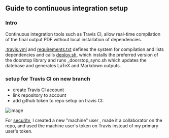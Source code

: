 
## Guide to continuous integration setup

### Intro

Continuous integration tools such as Travis CI, allow real-time compilation of the final output PDF without local installation of dependencies.

[.travis.yml](../.travis.yml) and [requirements.txt](requirements.txt)  defines the system for compilation and lists dependencies and calls [deploy.sh](../deploy.sh), which  installs the preferred version of the doorstop library and runs  _doorstop_sync.sh which updates the datebase and generates LaTeX and Markdown outputs.

### setup for Travis CI on new branch

- create Travis CI account
- link repository to account
- add github token to repo setup on travis CI:

![image](https://user-images.githubusercontent.com/1025951/113973312-f5664e80-97f0-11eb-8e14-45d2498cafb6.png)

For [security](https://blog.travis-ci.com/2017-05-08-security-advisory), I created a new "machine" user , made it a collaborator on the repo, and used the machine user's token on Travis instead of my primary user's token.
